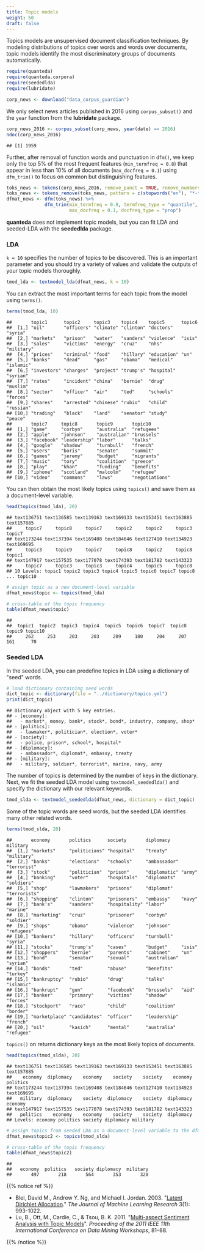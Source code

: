 ```yaml
---
title: Topic models
weight: 50
draft: false
---
```


Topics models are unsupervised document classification techniques. By modeling distributions of topics over words and words over documents, topic models identify the most discriminatory groups of documents automatically. 


```r
require(quanteda)
require(quanteda.corpora)
require(seededlda)
require(lubridate)
```


```r
corp_news <- download("data_corpus_guardian")
```



We only select news articles published in 2016 using `corpus_subset()` and the `year` function from the **lubridate** package. 


```r
corp_news_2016 <- corpus_subset(corp_news, year(date) == 2016)
ndoc(corp_news_2016)
```

```
## [1] 1959
```

Further, after removal of function words and punctuation in `dfm()`, we keep only the top 5% of the most frequent features (`min_termfreq = 0.8`) that appear in less than 10% of all documents (`max_docfreq = 0.1`) using `dfm_trim()` to focus on common but distinguishing features.


```r
toks_news <- tokens(corp_news_2016, remove_punct = TRUE, remove_numbers = TRUE, remove_symbol = TRUE)
toks_news <- tokens_remove(toks_news, pattern = c(stopwords("en"), "*-time", "updated-*", "gmt", "bst"))
dfmat_news <- dfm(toks_news) %>% 
              dfm_trim(min_termfreq = 0.8, termfreq_type = "quantile",
                       max_docfreq = 0.1, docfreq_type = "prop")
```

**quanteda** does not implement topic models, but you can fit LDA and seeded-LDA with the **seededlda** package.

### LDA

`k = 10` specifies the number of topics to be discovered. This is an important parameter and you should try a variety of values and validate the outputs of your topic models thoroughly.


```r
tmod_lda <- textmodel_lda(dfmat_news, k = 10)
```

You can extract the most important terms for each topic from the model using `terms()`.


```r
terms(tmod_lda, 10)
```

```
##       topic1      topic2     topic3    topic4    topic5      topic6    
##  [1,] "oil"       "officers" "climate" "clinton" "doctors"   "syria"   
##  [2,] "markets"   "prison"   "water"   "sanders" "violence"  "isis"    
##  [3,] "sales"     "victims"  "energy"  "cruz"    "nhs"       "military"
##  [4,] "prices"    "criminal" "food"    "hillary" "education" "un"      
##  [5,] "banks"     "dead"     "gas"     "obama"   "medical"   "islamic" 
##  [6,] "investors" "charges"  "project" "trump's" "hospital"  "syrian"  
##  [7,] "rates"     "incident" "china"   "bernie"  "drug"      "muslim"  
##  [8,] "sector"    "officer"  "air"     "ted"     "schools"   "forces"  
##  [9,] "shares"    "arrested" "chinese" "rubio"   "child"     "russian" 
## [10,] "trading"   "black"    "land"    "senator" "study"     "peace"   
##       topic7     topic8       topic9       topic10       
##  [1,] "game"     "corbyn"     "australia"  "refugees"    
##  [2,] "apple"    "johnson"    "australian" "brussels"    
##  [3,] "facebook" "leadership" "labor"      "talks"       
##  [4,] "google"   "shadow"     "turnbull"   "french"      
##  [5,] "users"    "boris"      "senate"     "summit"      
##  [6,] "games"    "jeremy"     "budget"     "migrants"    
##  [7,] "music"    "tory"       "coalition"  "greece"      
##  [8,] "play"     "khan"       "funding"    "benefits"    
##  [9,] "iphone"   "scotland"   "malcolm"    "refugee"     
## [10,] "video"    "commons"    "laws"       "negotiations"
```

You can then obtain the most likely topics using `topics()` and save them as a document-level variable.


```r
head(topics(tmod_lda), 20)
```

```
## text136751 text136585 text139163 text169133 text153451 text163885 text157885 
##     topic7     topic8     topic7     topic2     topic2     topic3     topic7 
## text173244 text137394 text169408 text184646 text127410 text134923 text169695 
##     topic3     topic9     topic7     topic8     topic2     topic8     topic1 
## text147917 text157535 text177078 text174393 text181782 text143323 
##     topic7     topic3     topic3     topic4     topic5     topic8 
## 10 Levels: topic1 topic2 topic3 topic4 topic5 topic6 topic7 topic8 ... topic10
```

```r
# assign topic as a new document-level variable
dfmat_news$topic <- topics(tmod_lda)

# cross-table of the topic frequency
table(dfmat_news$topic)
```

```
## 
##  topic1  topic2  topic3  topic4  topic5  topic6  topic7  topic8  topic9 topic10 
##     262     253     203     203     209     180     204     207     161      70
```

### Seeded LDA

In the seeded LDA, you can predefine topics in LDA using a dictionary of "seed" words.


```r
# load dictionary containing seed words
dict_topic <- dictionary(file = "../dictionary/topics.yml")
print(dict_topic)
```

```
## Dictionary object with 5 key entries.
## - [economy]:
##   - market*, money, bank*, stock*, bond*, industry, company, shop*
## - [politics]:
##   - lawmaker*, politician*, election*, voter*
## - [society]:
##   - police, prison*, school*, hospital*
## - [diplomacy]:
##   - ambassador*, diplomat*, embassy, treaty
## - [military]:
##   - military, soldier*, terrorist*, marine, navy, army
```

The number of topics is determined by the number of keys in the dictionary. Next, we fit the seeded LDA model using `textmodel_seededlda()` and specify the dictionary with our relevant keywords.


```r
tmod_slda <- textmodel_seededlda(dfmat_news, dictionary = dict_topic)
```

Some of the topic words are seed words, but the seeded LDA identifies many other related words.


```r
terms(tmod_slda, 20)
```

```
##       economy       politics      society       diplomacy    military    
##  [1,] "markets"     "politicians" "hospital"    "treaty"     "military"  
##  [2,] "banks"       "elections"   "schools"     "ambassador" "terrorist" 
##  [3,] "stock"       "politician"  "prison"      "diplomatic" "army"      
##  [4,] "banking"     "voter"       "hospitals"   "diplomats"  "soldiers"  
##  [5,] "shop"        "lawmakers"   "prisons"     "diplomat"   "terrorists"
##  [6,] "shopping"    "clinton"     "prisoners"   "embassy"    "navy"      
##  [7,] "bank's"      "sanders"     "hospitality" "labor"      "marine"    
##  [8,] "marketing"   "cruz"        "prisoner"    "corbyn"     "soldier"   
##  [9,] "shops"       "obama"       "violence"    "johnson"    "refugees"  
## [10,] "bankers"     "hillary"     "officers"    "turnbull"   "syria"     
## [11,] "stocks"      "trump's"     "cases"       "budget"     "isis"      
## [12,] "shoppers"    "bernie"      "parents"     "cabinet"    "un"        
## [13,] "bond"        "senator"     "sexual"      "australian" "syrian"    
## [14,] "bonds"       "ted"         "abuse"       "benefits"   "turkey"    
## [15,] "bankruptcy"  "rubio"       "drug"        "talks"      "islamic"   
## [16,] "bankrupt"    "gun"         "facebook"    "brussels"   "aid"       
## [17,] "banker"      "primary"     "victims"     "shadow"     "forces"    
## [18,] "stockport"   "race"        "child"       "coalition"  "border"    
## [19,] "marketplace" "candidates"  "officer"     "leadership" "french"    
## [20,] "oil"         "kasich"      "mental"      "australia"  "refugee"
```

`topics()` on returns dictionary keys as the most likely topics of documents.


```r
head(topics(tmod_slda), 20)
```

```
## text136751 text136585 text139163 text169133 text153451 text163885 text157885 
##    economy  diplomacy    economy    society    society    economy   politics 
## text173244 text137394 text169408 text184646 text127410 text134923 text169695 
##   military  diplomacy    society  diplomacy    society  diplomacy    economy 
## text147917 text157535 text177078 text174393 text181782 text143323 
##   politics    economy    economy    society    society  diplomacy 
## Levels: economy politics society diplomacy military
```

```r
# assign topics from seeded LDA as a document-level variable to the dfm
dfmat_news$topic2 <- topics(tmod_slda)

# cross-table of the topic frequency
table(dfmat_news$topic2)
```

```
## 
##   economy  politics   society diplomacy  military 
##       497       218       564       353       320
```

{{% notice ref %}}

- Blei, David M., Andrew Y. Ng, and Michael I. Jordan. 2003. "[Latent Dirichlet Allocation](https://www.jmlr.org/papers/volume3/blei03a/blei03a.pdf)." _The Journal of Machine Learning Research_ 3(1): 993-1022.  
- Lu, B., Ott, M., Cardie, C., & Tsou, B. K. 2011. "[Multi-aspect Sentiment Analysis with Topic Models](https://www.cs.cornell.edu/home/cardie/papers/masa-sentire-2011.pdf)". _Proceeding of the 2011 IEEE 11th International Conference on Data Mining Workshops_, 81–88.

{{% /notice %}}

